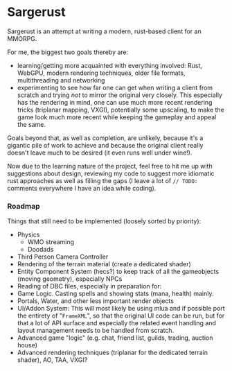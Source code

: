 # Sargerust
Sargerust is an attempt at writing a modern, rust-based client for an MMORPG.

For me, the biggest two goals thereby are:
- learning/getting more acquainted with everything involved:
Rust, WebGPU, modern rendering techniques, older file formats, multithreading and networking
- experimenting to see how far one can get when writing a client from scratch and trying _not_
to mirror the original very closely. This especially has the rendering in mind, one can use
much more recent rendering tricks (triplanar mapping, VXGI), potentially some upscaling, to
make the game look much more recent while keeping the gameplay and appeal the same.

Goals beyond that, as well as completion, are unlikely, because it's a gigantic pile of work
to achieve and because the original client really doesn't leave much to be desired (it even 
runs well under wine!).

Now due to the learning nature of the project, feel free to hit me up with suggestions about design,
reviewing my code to suggest more idiomatic rust approaches as well as filling the gaps (I leave
a lot of `// TODO:` comments everywhere I have an idea while coding).

### Roadmap
Things that still need to be implemented (loosely sorted by priority):
- Physics
  - WMO streaming
  - Doodads
- Third Person Camera Controller
- Rendering of the terrain material (create a dedicated shader)
- Entity Component System (hecs?) to keep track of all the gameobjects (moving geometry), especially NPCs
- Reading of DBC files, especially in preparation for:
- Game Logic. Casting spells and showing stats (mana, health) mainly.
- Portals, Water, and other less important render objects
- UI/Addon System: This will most likely be using mlua and if possible port
the entirety of "`FrameXML`", so that the original UI code can be run, but for that
a lot of API surface and especially the related event handling and layout management
needs to be handled from scratch.
- Advanced game "logic" (e.g. chat, friend list, guilds, trading, auction house)
- Advanced rendering techniques (triplanar for the dedicated terrain shader), AO, TAA, VXGI?
